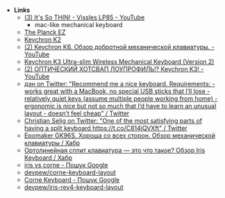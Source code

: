 - **Links**
	- [(3) It's So THIN! - Vissles LP85 - YouTube](https://www.youtube.com/watch?v=cYO--jWekXQ)
		- mac-like mechanical keyboard 
	- [The Planck EZ](http://bicycleforyourmind.com/page/4#planck-ez-helps-me-write)
	- [Keychron K2](http://bicycleforyourmind.com/page/12#keychron-k2-clicks-with-me)
	- [(2) Keychron K6. Обзор добротной механической клавиатуры. - YouTube](https://www.youtube.com/watch?v=DY-iwkjQ2iM)
	- [Keychron K3 Ultra-slim Wireless Mechanical Keyboard (Version 2)](https://www.keychron.com/products/keychron-k3-wireless-mechanical-keyboard)
	- [(2) ОПТИЧЕСКИЙ ХОТСВАП ЛОУПРОФИЛЬ!? Keychron K3! - YouTube](https://www.youtube.com/watch?v=njX-W1Hn8GY)
	- [дэн on Twitter: "Recommend me a nice keyboard. Requirements: - works great with a MacBook, no special USB sticks that I’ll lose - relatively quiet keys (assume multiple people working from home) - ergonomic is nice but not so much that I’d have to learn an unusual layout - doesn’t feel cheap" / Twitter](https://twitter.com/dan_abramov/status/1402048600234995713)
	- [Christian Selig on Twitter: "One of the most satisfying parts of having a split keyboard https://t.co/C814jQVXft" / Twitter](https://twitter.com/ChristianSelig/status/1407462919034572801)
	- [Epomaker GK96S. Хороша со всех сторон. Обзор механической клавиатуры / Хабр](https://habr.com/ru/post/563170/)
	- [Ортолинейная сплит клавиатура — это что такое? Обзор Iris Keyboard / Хабр](https://habr.com/ru/company/dododev/blog/511664/)
	- [iris vs corne - Пошук Google](https://www.google.com/search?q=iris+vs+corne&hl=be)
	- [devpew/corne-keyboard-layout](https://github.com/devpew/corne-keyboard-layout)
	- [Corne Keyboard - Пошук Google](https://www.google.com/search?rls=en&q=Corne+Keyboard&oe=UTF-8)
	- [devpew/iris-rev4-keyboard-layout](https://github.com/devpew/iris-rev4-keyboard-layout)
